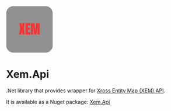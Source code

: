 <img title="logo" alt="Logo" src="/Xem.Api/logo.png" width="128"/> 

# Xem.Api
.Net library that provides wrapper for [Xross Entity Map (XEM) API](https://thexem.info/doc).

It is available as a Nuget package: <a href="https://www.nuget.org/packages/Xem.Api/">Xem.Api</a>
